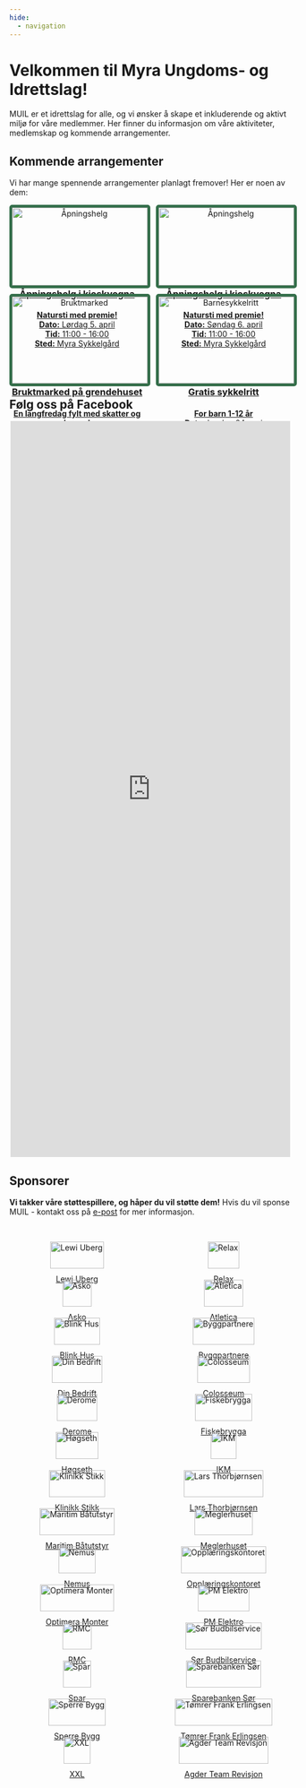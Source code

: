 ```yaml
---
hide:
  - navigation
---
```


# Velkommen til Myra Ungdoms- og Idrettslag!

MUIL er et idrettslag for alle, og vi ønsker å skape et inkluderende og aktivt miljø for våre medlemmer. Her finner du informasjon om våre aktiviteter, medlemskap og kommende arrangementer.

## Kommende arrangementer

Vi har mange spennende arrangementer planlagt fremover! Her er noen av dem:

<!-- prettier-ignore -->
<div style="display: flex; flex-wrap: wrap; gap: 20px;">

  <div style="flex: 1 1 calc(50% - 20px); text-align: center;">
    <a href="https://fb.me/e/59qMDdybH">
      <img src="assets/img/events/aapningshelg.jpg" alt="Åpningshelg" style="width: 100%; max-width: 350px; border: 5px solid #356f4b; border-radius: 5px;">
      <h3 style="margin: 0;">Åpningshelg i kioskvogna</h3>
      <h4 style="margin-bottom: 0;">Natursti med premie!</h4>
      <p style="margin: 0;"><strong>Dato:</strong> Lørdag 5. april</p>
      <p style="margin: 0;"><strong>Tid:</strong> 11:00 - 16:00</p>
      <p style="margin: 0;"><strong>Sted:</strong> Myra Sykkelgård</p>
    </a>
  </div>

  <div style="flex: 1 1 calc(50% - 20px); text-align: center;">
    <a href="https://fb.me/e/4uj0UzEiL">
      <img src="assets/img/events/aapningshelg.jpg" alt="Åpningshelg" style="width: 100%; max-width: 350px; border: 5px solid #356f4b; border-radius: 5px;">
      <h3 style="margin: 0;">Åpningshelg i kioskvogna</h3>
      <h4 style="margin-bottom: 0;">Natursti med premie!</h4>
      <p style="margin: 0;"><strong>Dato:</strong> Søndag 6. april</p>
      <p style="margin: 0;"><strong>Tid:</strong> 11:00 - 16:00</p>
      <p style="margin: 0;"><strong>Sted:</strong> Myra Sykkelgård</p>
    </a>
  </div>

  <div style="flex: 1 1 calc(50% - 20px); text-align: center;">
    <a href="https://fb.me/e/4jKLKoUT7">
      <img src="assets/img/events/bruktmarked.jpg" alt="Bruktmarked" style="width: 100%; max-width: 350px; border: 5px solid #356f4b; border-radius: 5px;">
      <h3 style="margin: 0;">Bruktmarked på grendehuset</h3>
      <h4 style="margin-bottom: 0;">En langfredag fylt med skatter og hygge!</h4>
      <p style="margin: 0;"><strong>Dato:</strong> Fredag 18. april</p>
      <p style="margin: 0;"><strong>Tid:</strong> 11:00</p>
      <p style="margin: 0;"><strong>Sted:</strong> Myra Grendehus</p>
    </a>
  </div>

  <div style="flex: 1 1 calc(50% - 20px); text-align: center;">
    <a href="https://fb.me/e/61Gz2h9FP">
      <img src="assets/img/events/barnesykkelritt.jpg" alt="Barnesykkelritt" style="width: 100%; max-width: 350px; border: 5px solid #356f4b; border-radius: 5px;">
      <h3 style="margin: 0;">Gratis sykkelritt</h3>
      <h4 style="margin-bottom: 0;">For barn 1-12 år</h4>
      <p style="margin: 0;"><strong>Dato:</strong> Lørdag 24. mai</p>
      <p style="margin: 0;"><strong>Tid:</strong> 11:00 - 13:30</p>
      <p style="margin: 0;"><strong>Sted:</strong> Myra Sykkelgård</p>
    </a>
  </div>

</div>

## Følg oss på Facebook

<div style="text-align: center;">
  <div class="fb-page fb_iframe_widget" data-href="http://www.facebook.com/151791444848305" data-width="500" data-height="1314" data-show-posts="true" data-hide-cover="false" data-show-facepile="true" data-adapt-container-width="true" data-testid="fb-page-element" fb-xfbml-state="rendered" fb-iframe-plugin-query="adapt_container_width=true&amp;app_id=304553036307597&amp;container_width=0&amp;height=1314&amp;hide_cover=false&amp;href=http%3A%2F%2Fwww.facebook.com%2F151791444848305&amp;locale=nn_NO&amp;sdk=joey&amp;show_facepile=true&amp;show_posts=true&amp;width=500">
    <span style="vertical-align: bottom; width: 500px; height: 1314px;">
      <iframe name="ff466bada3bb21c3a" width="500px" height="1314px" data-testid="fb:page Facebook Social Plugin" title="fb:page Facebook Social Plugin" frameborder="0" allowtransparency="true" allowfullscreen="true" scrolling="no" allow="encrypted-media" src="https://www.facebook.com/v2.4/plugins/page.php?adapt_container_width=true&amp;app_id=304553036307597&amp;channel=https%3A%2F%2Fstaticxx.facebook.com%2Fx%2Fconnect%2Fxd_arbiter%2F%3Fversion%3D46%23cb%3Df7aca7a5f0b7e9701%26domain%3Dwww.muil.no%26is_canvas%3Dfalse%26origin%3Dhttps%253A%252F%252Fwww.muil.no%252Ffc187014072a3e13b%26relation%3Dparent.parent&amp;container_width=0&amp;height=1314&amp;hide_cover=false&amp;href=http%3A%2F%2Fwww.facebook.com%2F151791444848305&amp;locale=nn_NO&amp;sdk=joey&amp;show_facepile=true&amp;show_posts=true&amp;width=500" style="border: medium; visibility: visible; width: 500px; height: 1314px;" class=""></iframe>
    </span>
  </div>
</div>

## Sponsorer

**Vi takker våre støttespillere, og håper du vil støtte dem!**
Hvis du vil sponse MUIL - kontakt oss på [e-post](mailto:sponsmyra@gmail.com) for mer informasjon.

&nbsp;&nbsp;&nbsp;&nbsp;&nbsp;&nbsp;

<style>
  #sponsor-images {
    display: grid;
    grid-template-columns: repeat(auto-fit, minmax(200px, 1fr));
    gap: 20px;
    justify-items: center;
  }
  #sponsor-images img {
    max-width: 300px;
    width: 100%;
    display: block;
  }
  #sponsor-images p {
    text-align: center;
    margin: 10px 0 0;
  }
</style>

<div id="sponsor-images">
  <a href="https://uberg.me" target="_blank">
    <div>
      <img src="./assets/img/sponsorer/lewi-uberg.png" alt="Lewi Uberg">
      <p>Lewi Uberg</p>
    </div>
  </a>
  <a href="https://www.relax.no" target="_blank">
    <div>
      <img src="./assets/img/sponsorer/relax.png" alt="Relax">
      <p>Relax</p>
    </div>
  </a>
  <a href="https://asko.no/kontakt-oss/" target="_blank">
    <div>
      <img src="./assets/img/sponsorer/asko.jpg" alt="Asko">
      <p>Asko</p>
    </div>
  </a>
  <a href="https://www.atletica.no" target="_blank">
    <div>
      <img src="./assets/img/sponsorer/atletica.png" alt="Atletica">
      <p>Atletica</p>
    </div>
  </a>
  <a href="https://www.blink-hus.no/forhandlere" target="_blank">
    <div>
      <img src="./assets/img/sponsorer/blink-hus.png" alt="Blink Hus">
      <p>Blink Hus</p>
    </div>
  </a>
  <a href="https://byggpartnere.no" target="_blank">
    <div>
      <img src="./assets/img/sponsorer/byggpartnere.png" alt="Byggpartnere">
      <p>Byggpartnere</p>
    </div>
  </a>
  <!-- link to docs/sponsorer/index.md -->
  <a href="/muil/sponsorer" target="_blank">
    <div>
      <img src="./assets/img/sponsorer/din-bedrift.png" alt="Din Bedrift">
      <p>Din Bedrift</p>
    </div>
  </a>
  <a href="https://colosseumtannlege.no/klinikker/agder/arendal/arendal-sentrum/" target="_blank">
    <div>
      <img src="./assets/img/sponsorer/colosseum.jpg" alt="Colosseum">
      <p>Colosseum</p>
    </div>
  </a>
  <a href="https://www.derome.no/kontakt/finn-oss/grimstad" target="_blank">
    <div>
      <img src="./assets/img/sponsorer/derome.jpg" alt="Derome">
      <p>Derome</p>
    </div>
  </a>
  <a href="https://www.fiskebrygga.no" target="_blank">
    <div>
      <img src="./assets/img/sponsorer/fiskebrygga.png" alt="Fiskebrygga">
      <p>Fiskebrygga</p>
    </div>
  </a>
  <a href="https://hoegseth-maskin.no" target="_blank">
    <div>
      <img src="./assets/img/sponsorer/hogseth.jpg" alt="Høgseth">
      <p>Høgseth</p>
    </div>
  </a>
  <a href="https://www.ikm.no/vaare-selskap/testing-ferdigstillelse/ikm-alfa-solution/" target="_blank">
    <div>
      <img src="./assets/img/sponsorer/ikm.png" alt="IKM">
      <p>IKM</p>
    </div>
  </a>
  <a href="http://www.klinikkstikk.no" target="_blank">
    <div>
      <img src="./assets/img/sponsorer/klinikkstikk.png" alt="Klinikk Stikk">
      <p>Klinikk Stikk</p>
    </div>
  </a>
  <a href="https://www.larsthorbjornsen.no" target="_blank">
    <div>
      <img src="./assets/img/sponsorer/lars-thorbjornsen.png" alt="Lars Thorbjørnsen">
      <p>Lars Thorbjørnsen</p>
    </div>
  </a>
  <a href="https://www.maritim.no" target="_blank">
    <div>
      <img src="./assets/img/sponsorer/maritim-baatutstyr.png" alt="Maritim Båtutstyr">
      <p>Maritim Båtutstyr</p>
    </div>
  </a>
  <a href="https://partners.no/kontor/arendal?tab=information" target="_blank">
    <div>
      <img src="./assets/img/sponsorer/meglerhuset.png" alt="Meglerhuset">
      <p>Meglerhuset</p>
    </div>
  </a>
  <a href="https://nemus.no/arendal/" target="_blank">
    <div>
      <img src="./assets/img/sponsorer/nemus.jpeg" alt="Nemus">
      <p>Nemus</p>
    </div>
  </a>
  <a href="http://otl-agder.no" target="_blank">
    <div>
      <img src="./assets/img/sponsorer/opplaeringskontoret.png" alt="Opplæringskontoret">
      <p>Opplæringskontoret</p>
    </div>
  </a>
  <a href="https://www.optimera.no/kundeservice?region=76427" target="_blank">
    <div>
      <img src="./assets/img/sponsorer/optimera-monter.png" alt="Optimera Monter">
      <p>Optimera Monter</p>
    </div>
  </a>
  <a href="https://www.facebook.com/profile.php?id=61561395633612" target="_blank">
    <div>
      <img src="./assets/img/sponsorer/pm-elektro.png" alt="PM Elektro">
      <p>PM Elektro</p>
    </div>
  </a>
  <a href="mailto:Tore.Lunde@rmce.no" target="_blank">
    <div>
      <img src="./assets/img/sponsorer/rmc.jpg" alt="RMC">
      <p>RMC</p>
    </div>
  </a>
  <a href="https://www.facebook.com/profile.php?id=100057261377934" target="_blank">
    <div>
      <img src="./assets/img/sponsorer/sor-budbilservice.jpg" alt="Sør Budbilservice">
      <p>Sør Budbilservice</p>
    </div>
  </a>
  <a href="https://www.facebook.com/SparArendalSentrum" target="_blank">
    <div>
      <img src="./assets/img/sponsorer/spar.png" alt="Spar">
      <p>Spar</p>
    </div>
  </a>
  <a href="https://www.sor.no" target="_blank">
    <div>
      <img src="./assets/img/sponsorer/sparebankensor.png" alt="Sparebanken Sør">
      <p>Sparebanken Sør</p>
    </div>
  </a>
  <a href="https://sperrebygg.no" target="_blank">
    <div>
      <img src="./assets/img/sponsorer/sperre-bygg.png" alt="Sperre Bygg">
      <p>Sperre Bygg</p>
    </div>
  </a>
  <a href="https://www.facebook.com/profile.php?id=100070122452656" target="_blank">
    <div>
      <img src="./assets/img/sponsorer/tomrer-frank-erlingsen.png" alt="Tømrer Frank Erlingsen">
      <p>Tømrer Frank Erlingsen</p>
    </div>
  </a>
  <a href="https://www.xxl.no/store-finder/sportsbutikk-arendal/stoa-vest" target="_blank">
    <div>
      <img src="./assets/img/sponsorer/xxl.png" alt="XXL">
      <p>XXL</p>
    </div>
  </a>
  <a href="https://rg.no/kontakt/agder-team-revisjon/" target="_blank">
    <div>
      <img src="./assets/img/sponsorer/agder-team-revisjon.png" alt="Agder Team Revisjon">
      <p>Agder Team Revisjon</p>
    </div>
  </a>
</div>

